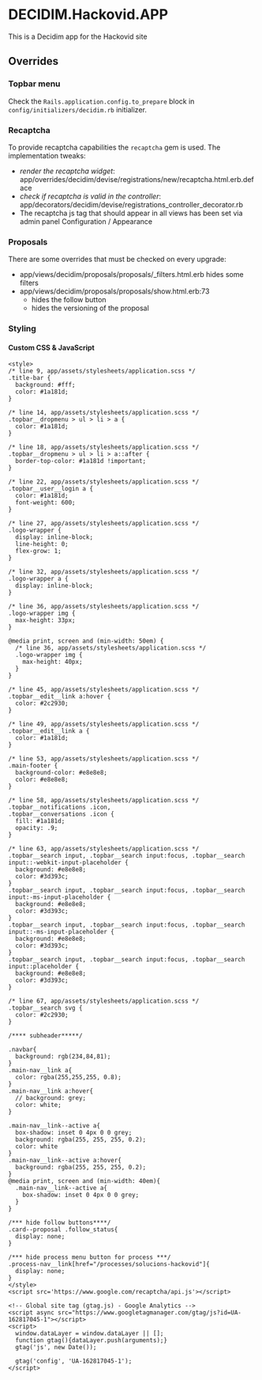 # DECIDIM.Hackovid.APP

This is a Decidim app for the Hackovid site

## Overrides

### Topbar menu

Check the `Rails.application.config.to_prepare` block in `config/initializers/decidim.rb` initializer.

### Recaptcha

To provide recaptcha capabilities the `recaptcha` gem is used.
The implementation tweaks:

- *render the recaptcha widget*: app/overrides/decidim/devise/registrations/new/recaptcha.html.erb.deface
- *check if recaptcha is valid in the controller*: app/decorators/decidim/devise/registrations_controller_decorator.rb
- The recaptcha js tag that should appear in all views has been set via admin panel Configuration / Appearance

### Proposals

There are some overrides that must be checked on every upgrade:

- app/views/decidim/proposals/proposals/\_filters.html.erb hides some filters
- app/views/decidim/proposals/proposals/show.html.erb:73
  - hides the follow button
  - hides the versioning of the proposal

### Styling

#### Custom CSS & JavaScript

```
<style>
/* line 9, app/assets/stylesheets/application.scss */
.title-bar {
  background: #fff;
  color: #1a181d;
}

/* line 14, app/assets/stylesheets/application.scss */
.topbar__dropmenu > ul > li > a {
  color: #1a181d;
}

/* line 18, app/assets/stylesheets/application.scss */
.topbar__dropmenu > ul > li > a::after {
  border-top-color: #1a181d !important;
}

/* line 22, app/assets/stylesheets/application.scss */
.topbar__user__login a {
  color: #1a181d;
  font-weight: 600;
}

/* line 27, app/assets/stylesheets/application.scss */
.logo-wrapper {
  display: inline-block;
  line-height: 0;
  flex-grow: 1;
}

/* line 32, app/assets/stylesheets/application.scss */
.logo-wrapper a {
  display: inline-block;
}

/* line 36, app/assets/stylesheets/application.scss */
.logo-wrapper img {
  max-height: 33px;
}

@media print, screen and (min-width: 50em) {
  /* line 36, app/assets/stylesheets/application.scss */
  .logo-wrapper img {
    max-height: 40px;
  }
}

/* line 45, app/assets/stylesheets/application.scss */
.topbar__edit__link a:hover {
  color: #2c2930;
}

/* line 49, app/assets/stylesheets/application.scss */
.topbar__edit__link a {
  color: #1a181d;
}

/* line 53, app/assets/stylesheets/application.scss */
.main-footer {
  background-color: #e8e8e8;
  color: #e8e8e8;
}

/* line 58, app/assets/stylesheets/application.scss */
.topbar__notifications .icon,
.topbar__conversations .icon {
  fill: #1a181d;
  opacity: .9;
}

/* line 63, app/assets/stylesheets/application.scss */
.topbar__search input, .topbar__search input:focus, .topbar__search input::-webkit-input-placeholder {
  background: #e8e8e8;
  color: #3d393c;
}
.topbar__search input, .topbar__search input:focus, .topbar__search input:-ms-input-placeholder {
  background: #e8e8e8;
  color: #3d393c;
}
.topbar__search input, .topbar__search input:focus, .topbar__search input::-ms-input-placeholder {
  background: #e8e8e8;
  color: #3d393c;
}
.topbar__search input, .topbar__search input:focus, .topbar__search input::placeholder {
  background: #e8e8e8;
  color: #3d393c;
}

/* line 67, app/assets/stylesheets/application.scss */
.topbar__search svg {
  color: #2c2930;
}

/**** subheader*****/

.navbar{
  background: rgb(234,84,81);
}
.main-nav__link a{
  color: rgba(255,255,255, 0.8);
}
.main-nav__link a:hover{
  // background: grey;
  color: white;
}

.main-nav__link--active a{
  box-shadow: inset 0 4px 0 0 grey;
  background: rgba(255, 255, 255, 0.2);
  color: white
}
.main-nav__link--active a:hover{
  background: rgba(255, 255, 255, 0.2);
}
@media print, screen and (min-width: 40em){
  .main-nav__link--active a{
    box-shadow: inset 0 4px 0 0 grey;
  }
}

/*** hide follow buttons****/
.card--proposal .follow_status{
  display: none;
}

/*** hide process menu button for process ***/
.process-nav__link[href="/processes/solucions-hackovid"]{
  display: none;
}
</style>
<script src='https://www.google.com/recaptcha/api.js'></script>

<!-- Global site tag (gtag.js) - Google Analytics -->
<script async src="https://www.googletagmanager.com/gtag/js?id=UA-162817045-1"></script>
<script>
  window.dataLayer = window.dataLayer || [];
  function gtag(){dataLayer.push(arguments);}
  gtag('js', new Date());

  gtag('config', 'UA-162817045-1');
</script>
```
